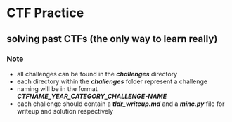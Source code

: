 # CTF Practice

## solving past CTFs (the only way to learn really)

### Note

- all challenges can be found in the ***challenges*** directory
- each directory within the ***challenges*** folder represent a challenge
- naming will be in the format ***CTFNAME_YEAR_CATEGORY_CHALLENGE-NAME***
- each challenge should contain a ***tldr_writeup.md*** and a ***mine.py*** file for writeup and solution respectively
